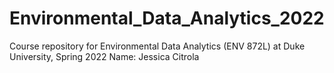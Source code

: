 # Environmental_Data_Analytics_2022

Course repository for Environmental Data Analytics (ENV 872L) at Duke University, Spring 2022
Name: Jessica Citrola